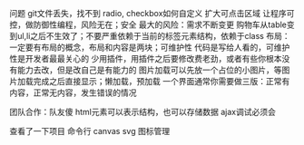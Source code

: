 问题
git文件丢失，找不到
radio, checkbox如何自定义
扩大可点击区域
让程序可控，做防御性编程，风险无在；安全
最大的风险：需求不断变更
购物车从table变到ul,li之后不生效了；不要严重依赖于当前的标签元素结构，依赖于class
布局：一定要有布局的概念，布局和内容是两块；可维护性
代码是写给人看的，可维护性是开发者最最关心的
少用插件，用插件之后要修改费老劲，或者有些你根本没有能力去改，但是改自己是有能力的
图片加载可以先放一个占位的小图片，等图片加载完成之后直接显示；懒加载，预加载
一个界面通常你需要做三版：正常有内容，正常无内容，发生错误的情况

团队合作：队友傻
html元素可以表示结构，也可以存储数据
ajax调试必须会


查看了一下项目
命令行
canvas
svg  图标管理
